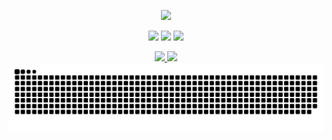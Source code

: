 <p align="center">
    
<!--   <img src="https://pictshare.net/h4fgbc.png"> -->
    
  <img src="https://pictshare.net/cn9y2l.png">
    
    
</p>

<p align="center">

<!--   <a href="https://github.com/ziadOUA">
    <img src="https://img.shields.io/badge/GITHUB-eee?style=for-the-badge&logo=github&logoColor=000000">
  </a> -->
  
  
  
<!--   <img src="https://img.shields.io/badge/html5-e34c26?style=for-the-badge&logo=html5&logoColor=white">
  <img src="https://img.shields.io/badge/css3-2965f1?style=for-the-badge&logo=css3&logoColor=white">
  <img src="https://img.shields.io/badge/markdown-000?style=for-the-badge&logo=markdown&logoColor=white">
  <img src="https://img.shields.io/badge/python-3670A0?style=for-the-badge&logo=python&logoColor=ffdd54">
  <img src="https://img.shields.io/badge/figma-F24E1E?style=for-the-badge&logo=figma&logoColor=white"> -->
  <img src="https://img.shields.io/badge/pycharm-143?style=for-the-badge&logo=pycharm&logoColor=white&color=black">
<!--   <img src="https://img.shields.io/badge/IntelliJIDEA-000?style=for-the-badge&logo=intellij-idea&logoColor=white"> -->
  <img src="https://img.shields.io/badge/Firefox-FF7139?style=for-the-badge&logo=Firefox-Browser&logoColor=white">
<!--   <img src="https://img.shields.io/badge/Atom-66595C?style=for-the-badge&logo=atom&logoColor=white"> -->
  <img src="https://img.shields.io/badge/Windows-0078D6?style=for-the-badge&logo=windows&logoColor=white">
  
</p>

<p align="center">

  <a href="https://github.com/ziadOUA">
    <img src="https://skillicons.dev/icons?i=github">
  </a>
  
  <img src="https://skillicons.dev/icons?i=html,css,markdown,python,figma,idea,atom">
  
  <img src="https://github.com/ziadOUA/ziadOUA/blob/output/github-contribution-grid-snake.svg"/>
  
</p>


